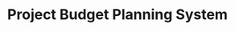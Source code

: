 ---
# src/content/portfolio/project-budget-planning.md
title: "Project Budget Planning System"
description: "A strategic budgeting framework implementing structured metrics for project cost estimation and resource allocation"
keywords: "Project Budget Planning, Cost Estimation, Resource Allocation, Project Management, Financial Planning, Budget Metrics, Business Process, Anthony Trivisano"
client: "Redding Designs Inc."
timeline: "2023"
role: "VP of Development"
technologies: [ "Budget Planning", "Cost Estimation", "Resource Allocation", "Process Design", "Financial Analysis" ]
category: "Business & Process Optimization"
summary: "Developed and implemented a comprehensive project budget planning system that introduced structured metrics for cost estimation during the client quotation phase and detailed work hour estimates during project planning, significantly improving financial visibility and project profitability."
featuredImage: "/images/portfolio/project-budget-planning.jpg"

# Challenge section
challengeIntroduction: "Redding Designs was operating without designated budgets for projects, leading to inconsistent financial tracking, unpredictable resource allocation, and challenges in assessing project profitability and performance."
challenges: [
  "No standardized approach to project budgeting during the client quotation phase",
  "Limited visibility into anticipated project costs prior to commencing work",
  "Difficulty allocating appropriate resources based on project scope and timeline",
  "Inconsistent profitability across projects due to inadequate financial planning",
  "Challenges in determining when projects exceeded budgetary expectations",
  "Inability to accurately forecast resource needs across multiple concurrent projects"
]

# Solution section
solutionIntroduction: "I introduced a structured budgeting framework that incorporated detailed metrics during the client quotation phase and comprehensive work hour estimates during project planning, creating a robust financial foundation for all projects."
solution: [
  {
    title: "Budget Metric Development",
    description: "Created a standardized metric system for the client quotation phase that established baseline budget projections. This provided an internal framework for estimating project costs early in the client engagement process while ensuring appropriate profit margins."
  },
  {
    title: "Work Hour Estimation Framework",
    description: "Developed a comprehensive work hour estimation methodology for the project overview stage that accounted for all project phases, task complexity, and resource skill levels. This detailed approach provided greater accuracy in resource allocation and timeline planning."
  },
  {
    title: "Budget Tracking Process",
    description: "Implemented a structured process for tracking actual costs against projected budgets throughout the project lifecycle. This provided early visibility into potential overruns and allowed for timely corrective actions."
  },
  {
    title: "Financial Analysis Integration",
    description: "Integrated budget planning with broader financial analysis to assess project profitability and resource utilization. This holistic approach enabled better strategic decision-making and continuous improvement of the budgeting process."
  }
]

# Development Process
process: [
  {
    title: "Current State Assessment",
    description: "Conducted a thorough review of existing project financial management practices, identifying gaps in budget planning and tracking. Analyzed historical project data to identify patterns in cost estimation accuracy and resource allocation."
  },
  {
    title: "Metric System Design",
    description: "Developed a structured metric system that factored in project type, complexity, client requirements, and historical performance data. Created calibration mechanisms to continuously improve the accuracy of the budget projection metrics."
  },
  {
    title: "Work Hour Estimation Model",
    description: "Created a detailed model for estimating work hours that broke down projects into component phases and tasks. Incorporated skill-level considerations and complexity factors to provide more accurate resource planning."
  },
  {
    title: "Process Integration",
    description: "Seamlessly integrated the new budgeting framework into existing client quotation and project planning processes. Developed supporting documentation and provided training to ensure consistent implementation across all projects."
  },
  {
    title: "Monitoring & Refinement",
    description: "Established regular reviews of budget performance against actuals to identify improvement opportunities. Implemented a feedback loop that continuously refined the budget metrics based on project outcomes and team input."
  }
]

# Results metrics
metrics: [
  {
    value: "92%",
    label: "Projects completed within budget"
  },
  {
    value: "38%",
    label: "Improvement in project profitability"
  },
  {
    value: "45%",
    label: "Reduction in resource allocation conflicts"
  }
]

# Technical highlights
technical: [
  {
    title: "Multi-factor Budget Formula",
    description: "Developed a sophisticated budget projection formula that considered multiple factors including project type, scope complexity, client industry, and historical performance data. This nuanced approach significantly improved the accuracy of initial budget projections."
  },
  {
    title: "Phase-based Work Breakdown",
    description: "Created a systematic approach to breaking down projects into phases with detailed work hour estimates for each component. This granular view enabled more precise resource planning and provided clear checkpoints for budget tracking."
  },
  {
    title: "Variance Analysis Framework",
    description: "Implemented a structured framework for analyzing variances between projected and actual costs. This system identified patterns in estimation discrepancies and informed continuous improvements to the budgeting methodology."
  },
  {
    title: "Resource Allocation Optimization",
    description: "Developed an approach to optimizing resource allocation across projects based on skill requirements and availability. This system helped balance workloads and minimize costly resource conflicts between concurrent projects."
  }
]
---